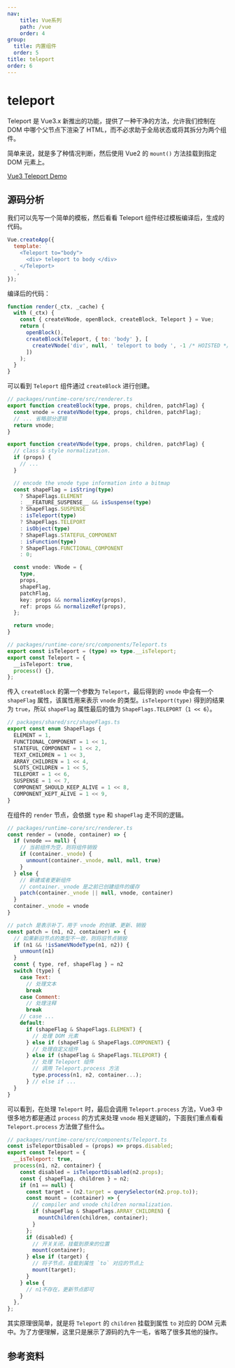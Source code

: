 ```yaml
---
nav:
    title: Vue系列
    path: /vue
    order: 4
group:
  title: 内置组件
  order: 5
title: teleport
order: 6
---
```


# teleport

Teleport 是 Vue3.x 新推出的功能，提供了一种干净的方法，允许我们控制在 DOM 中哪个父节点下渲染了 HTML，而不必求助于全局状态或将其拆分为两个组件。

简单来说，就是多了种情况判断，然后使用 Vue2 的 `mount()` 方法挂载到指定 DOM 元素上。

[Vue3 Teleport Demo](https://codepen.io/team/Vue/pen/gOPNvjR)

## 源码分析

我们可以先写一个简单的模板，然后看看 Teleport 组件经过模板编译后，生成的代码。

```js
Vue.createApp({
  template: `
    <Teleport to="body">
      <div> teleport to body </div>
    </Teleport>
  `,
});
```

编译后的代码：

```js
function render(_ctx, _cache) {
  with (_ctx) {
    const { createVNode, openBlock, createBlock, Teleport } = Vue;
    return (
      openBlock(),
      createBlock(Teleport, { to: 'body' }, [
        createVNode('div', null, ' teleport to body ', -1 /* HOISTED */),
      ])
    );
  }
}
```

可以看到 `Teleport` 组件通过 `createBlock` 进行创建。

```ts
// packages/runtime-core/src/renderer.ts
export function createBlock(type, props, children, patchFlag) {
  const vnode = createVNode(type, props, children, patchFlag);
  // ... 省略部分逻辑
  return vnode;
}

export function createVNode(type, props, children, patchFlag) {
  // class & style normalization.
  if (props) {
    // ...
  }

  // encode the vnode type information into a bitmap
  const shapeFlag = isString(type)
    ? ShapeFlags.ELEMENT
    : __FEATURE_SUSPENSE__ && isSuspense(type)
    ? ShapeFlags.SUSPENSE
    : isTeleport(type)
    ? ShapeFlags.TELEPORT
    : isObject(type)
    ? ShapeFlags.STATEFUL_COMPONENT
    : isFunction(type)
    ? ShapeFlags.FUNCTIONAL_COMPONENT
    : 0;

  const vnode: VNode = {
    type,
    props,
    shapeFlag,
    patchFlag,
    key: props && normalizeKey(props),
    ref: props && normalizeRef(props),
  };

  return vnode;
}

// packages/runtime-core/src/components/Teleport.ts
export const isTeleport = (type) => type.__isTeleport;
export const Teleport = {
  __isTeleport: true,
  process() {},
};
```

传入 `createBlock` 的第一个参数为 `Teleport`，最后得到的 `vnode` 中会有一个 `shapeFlag` 属性，该属性用来表示 `vnode` 的类型。`isTeleport(type)` 得到的结果为 `true`，所以 `shapeFlag` 属性最后的值为 `ShapeFlags.TELEPORT`（`1 << 6`）。

```ts
// packages/shared/src/shapeFlags.ts
export const enum ShapeFlags {
  ELEMENT = 1,
  FUNCTIONAL_COMPONENT = 1 << 1,
  STATEFUL_COMPONENT = 1 << 2,
  TEXT_CHILDREN = 1 << 3,
  ARRAY_CHILDREN = 1 << 4,
  SLOTS_CHILDREN = 1 << 5,
  TELEPORT = 1 << 6,
  SUSPENSE = 1 << 7,
  COMPONENT_SHOULD_KEEP_ALIVE = 1 << 8,
  COMPONENT_KEPT_ALIVE = 1 << 9,
}
```

在组件的 `render` 节点，会依据 `type` 和 `shapeFlag` 走不同的逻辑。

```js
// packages/runtime-core/src/renderer.ts
const render = (vnode, container) => {
  if (vnode == null) {
    // 当前组件为空，则将组件销毁
    if (container._vnode) {
      unmount(container._vnode, null, null, true)
    }
  } else {
    // 新建或者更新组件
    // container._vnode 是之前已创建组件的缓存
    patch(container._vnode || null, vnode, container)
  }
  container._vnode = vnode
}

// patch 是表示补丁，用于 vnode 的创建、更新、销毁
const patch = (n1, n2, container) => {
  // 如果新旧节点的类型不一致，则将旧节点销毁
  if (n1 && !isSameVNodeType(n1, n2)) {
    unmount(n1)
  }
  const { type, ref, shapeFlag } = n2
  switch (type) {
    case Text:
      // 处理文本
      break
    case Comment:
      // 处理注释
      break
    // case ...
    default:
      if (shapeFlag & ShapeFlags.ELEMENT) {
        // 处理 DOM 元素
      } else if (shapeFlag & ShapeFlags.COMPONENT) {
        // 处理自定义组件
      } else if (shapeFlag & ShapeFlags.TELEPORT) {
        // 处理 Teleport 组件
        // 调用 Teleport.process 方法
        type.process(n1, n2, container...);
      } // else if ...
  }
}
```

可以看到，在处理 `Teleport` 时，最后会调用 `Teleport.process` 方法，Vue3 中很多地方都是通过 `process` 的方式来处理 `vnode` 相关逻辑的，下面我们重点看看 `Teleport.process` 方法做了些什么。

```js
// packages/runtime-core/src/components/Teleport.ts
const isTeleportDisabled = (props) => props.disabled;
export const Teleport = {
  __isTeleport: true,
  process(n1, n2, container) {
    const disabled = isTeleportDisabled(n2.props);
    const { shapeFlag, children } = n2;
    if (n1 == null) {
      const target = (n2.target = querySelector(n2.prop.to));
      const mount = (container) => {
        // compiler and vnode children normalization.
        if (shapeFlag & ShapeFlags.ARRAY_CHILDREN) {
          mountChildren(children, container);
        }
      };
      if (disabled) {
        // 开关关闭，挂载到原来的位置
        mount(container);
      } else if (target) {
        // 将子节点，挂载到属性 `to` 对应的节点上
        mount(target);
      }
    } else {
      // n1不存在，更新节点即可
    }
  },
};
```

其实原理很简单，就是将 `Teleport` 的 `children` 挂载到属性 `to` 对应的 DOM 元素中。为了方便理解，这里只是展示了源码的九牛一毛，省略了很多其他的操作。

## 参考资料
